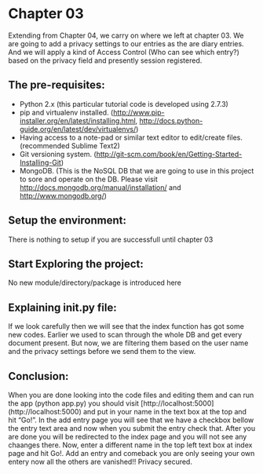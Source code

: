 Chapter 03
==========

Extending from Chapter 04, we carry on where we left at chapter 03. We are going to add a privacy settings to our entries as the are diary entries. And we will apply a kind of Access Control (Who can see which entry?) based on the privacy field and presently session registered. 

The pre-requisites:
------------------ 
* Python 2.x (this particular tutorial code is developed using 2.7.3)
* pip and virtualenv installed. (http://www.pip-installer.org/en/latest/installing.html, http://docs.python-guide.org/en/latest/dev/virtualenvs/)
* Having access to a note-pad or similar text editor to edit/create files.(recommended Sublime Text2)
* Git versioning system. (http://git-scm.com/book/en/Getting-Started-Installing-Git)
* MongoDB. (This is the NoSQL DB that we are going to use in this project to sore and operate on the DB. Please visit http://docs.mongodb.org/manual/installation/ and http://www.mongodb.org/) 

Setup the environment:
---------------------
There is nothing to setup if you are successfull until chapter 03

Start Exploring the project:
---------------------------
No new module/directory/package is introduced here

Explaining __init__.py file:
---------------------------
If we look carefully then we will see that the index function has got some new codes. Earlier we used to scan through the whole DB and get every document present.
But now, we are filtering them based on the user name and the privacy settings before we send them to the view.

Conclusion:
----------
When you are done looking into the code files and editing them and can run the app (python app.py) you should visit [http://localhost:5000] (http://localhost:5000) and put in your name in the text box at the top and hit “Go!”. 
In the add entry page you will see that we have a checkbox bellow the entry text area and now when you submit the entry check that. After you are done you will be redirected to the index page and you will not see any chaanges there.
Now, enter a different name in the top left text box at index page and hit Go!. Add an entry and comeback you are only seeing your own entery now all the others are vanished!! Privacy secured.
